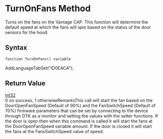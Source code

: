 # TurnOnFans Method

Turns on the fans on the Vantage CAP. This function will determine the default speed at which the fans will spin based on the status of the door sensors for the hood.

## Syntax

```
function TurnOnFans() variable
```

AddLanguageTabSet("ID0EACA");

## **Return Value**

[Int32](https://docs.microsoft.com/dotnet/api/system.int32)\
0 on success, 1 otherwiseRemarksThis call will start the fan based on the DoorOpenFanSpeed (Default of 90%) and the FanSwitchSpeed (Default of 70%) firmware parameters that can be set by connecting to the device through DTK as a monitor and setting the values with the setter functions. If the door is open then when this command is called it will start the fans at the DoorOpenFanSpeed variable amount. If the door is closed it will start the fans at the FansSwitchSpeed value of speed.
